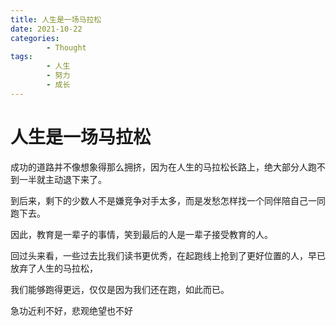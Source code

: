 ```yaml
---
title: 人生是一场马拉松
date: 2021-10-22
categories:
        - Thought
tags:
        - 人生
        - 努力
        - 成长
---
```


# 人生是一场马拉松

成功的道路并不像想象得那么拥挤，因为在人生的马拉松长路上，绝大部分人跑不到一半就主动退下来了。

到后来，剩下的少数人不是嫌竞争对手太多，而是发愁怎样找一个同伴陪自己一同跑下去。

因此，教育是一辈子的事情，笑到最后的人是一辈子接受教育的人。

回过头来看，一些过去比我们读书更优秀，在起跑线上抢到了更好位置的人，早已放弃了人生的马拉松，

我们能够跑得更远，仅仅是因为我们还在跑，如此而已。

急功近利不好，悲观绝望也不好
